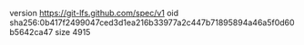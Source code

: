 version https://git-lfs.github.com/spec/v1
oid sha256:0b417f2499047ced3d1ea216b33977a2c447b71895894a46a5f0d60b5642ca47
size 4915

